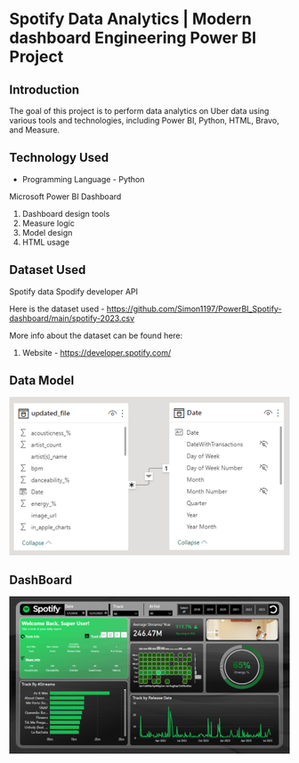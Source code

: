 # Spotify Data Analytics | Modern dashboard Engineering Power BI Project

## Introduction

The goal of this project is to perform data analytics on Uber data using various tools and technologies, including Power BI, Python, HTML, Bravo, and Measure.

## Technology Used
- Programming Language - Python

Microsoft Power BI Dashboard
1. Dashboard design tools
2. Measure logic
3. Model design
4. HTML usage


## Dataset Used
Spotify data
Spodify developer API

Here is the dataset used - https://github.com/Simon1197/PowerBI_Spotify-dashboard/main/spotify-2023.csv

More info about the dataset can be found here:
1. Website - https://developer.spotify.com/

## Data Model
![Spotify_data_image](https://github.com/Simon1197/PowerBI_Spotify-dashboard/blob/main/spotify_datamodel.png)


## DashBoard
![Spotify_dashboard](https://github.com/Simon1197/PowerBI_Spotify-dashboard/blob/main/DashBoard_Spotfy.png)


